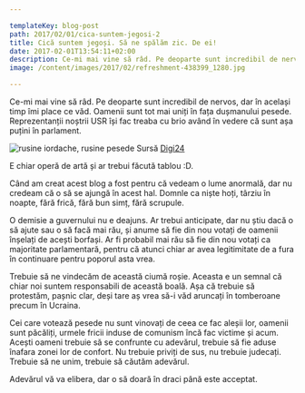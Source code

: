 ```yaml
---

templateKey: blog-post
path: 2017/02/01/cica-suntem-jegosi-2
title: Cică suntem jegoși. Să ne spălăm zic. De ei!
date: 2017-02-01T13:54:11+02:00
description: Ce-mi mai vine să râd. Pe deoparte sunt incredibil de nervos, dar în același timp îmi place ce văd. Oamenii sunt tot mai uniți în fața dușmanului pesede. Reprezentanții noștrii USR își fac treaba c
image: /content/images/2017/02/refreshment-438399_1280.jpg

---
```

Ce-mi mai vine să râd. Pe deoparte sunt incredibil de nervos, dar în același timp îmi place ce văd. Oamenii sunt tot mai uniți în fața dușmanului pesede. Reprezentanții noștrii USR își fac treaba cu brio având în vedere că sunt așa puțini în parlament.

![rusine iordache, rusine pesede](/content/images/2017/02/Screenshot-from-2017-02-01-14-47-26.png)
Sursă [Digi24](http://www.digi24.ro/) 

E chiar operă de artă și ar trebui făcută tablou :D.

Când am creat acest blog a fost pentru că vedeam o lume anormală, dar nu credeam că o să se ajungă în acest hal. Domnle ca niște hoți, târziu în noapte, fără frică, fără bun simț, fără scrupule. 

O demisie a guvernului nu e deajuns. Ar trebui anticipate, dar nu știu dacă o să ajute sau o să facă mai rău, și anume să fie din nou votați de oamenii înșelați de acești borfași. Ar fi probabil mai rău să fie din nou votați ca majoritate parlamentară, pentru că atunci chiar ar avea legitimitate de a fura în continuare pentru poporul asta vrea. 

Trebuie să ne vindecăm de această ciumă roșie. Aceasta e un semnal că chiar noi suntem responsabili de această boală. Așa că trebuie să protestăm, pașnic clar, deși tare aș vrea să-i văd aruncați în tomberoane precum în Ucraina. 

Cei care votează pesede nu sunt vinovați de ceea ce fac aleșii lor, oamenii sunt păcăliți, urmele fricii induse de comunism încă fac victime și acum. Acești oameni trebuie să se confrunte cu adevărul, trebuie să fie aduse înafara zonei lor de confort. Nu trebuie priviți de sus, nu trebuie judecați. Trebuie să ne unim, trebuie să căutăm adevărul. 

Adevărul vă va elibera, dar o să doară în draci până este acceptat.


